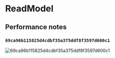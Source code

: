 # ReadModel

## Performance notes

### `69ca96b115825d4cdbf35a375ddf8f3597d600c1`

![69ca96b115825d4cdbf35a375ddf8f3597d600c1](https://snag.gy/Aqs5zp.jpg)